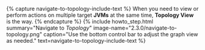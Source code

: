 {% capture navigate-to-topology-include-text %}
  When you need to view or perform actions on multiple target <b>JVMs</b> at the same time, <b>Topology View</b> is the way.
{% endcapture %}
{% include howto_step.html
  summary="Navigate to <i>Topology</i>"
  image-name="2.3.0/navigate-to-topology.png"
  caption="Use the bottom control bar to adjust the graph view as needed."
  text=navigate-to-topology-include-text
%}
